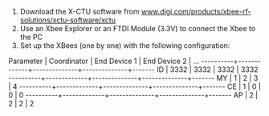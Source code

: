 1. Download the X-CTU software from www.digi.com/products/xbee-rf-solutions/xctu-software/xctu
2. Use an Xbee Explorer or an FTDI Module (3.3V) to connect the Xbee to the PC
3. Set up the XBees (one by one) with the following configuration:

Parameter | Coordinator | End Device 1 | End Device 2 | ...
----------+-------------+--------------+--------------+-------
ID        |     3332    |      3332    |     3332     | 3332
----------+-------------+--------------+--------------+-------
MY        |      1      |       2      |       3      |   4
----------+-------------+--------------+--------------+-------
CE        |      1      |       0      |       0      |   0
----------+-------------+--------------+--------------+-------
AP        |      2      |       2      |       2      |   2

